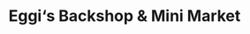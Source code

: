 ---
title: "Eggi‘s Backshop & Mini Market"
url: /tating/eggi-s-backshop-und-mini-market/
shop: Bäckerei
---